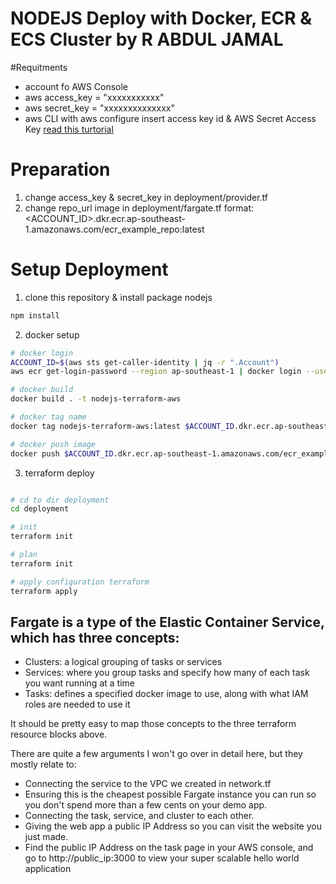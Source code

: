 # **NODEJS Deploy with Docker, ECR & ECS Cluster by R ABDUL JAMAL**

#Requitments

- account fo AWS Console
- aws access_key = "xxxxxxxxxxx"
- aws secret_key = "xxxxxxxxxxxxxx"
- aws CLI with aws configure insert access key id & AWS Secret Access Key [read this turtorial](https://docs.aws.amazon.com/cli/latest/userguide/cli-configure-quickstart.html)


# Preparation

1. change access_key & secret_key in deployment/provider.tf
2. change repo_url image in deployment/fargate.tf format:
  <ACCOUNT_ID>.dkr.ecr.ap-southeast-1.amazonaws.com/ecr_example_repo:latest

# Setup Deployment

1. clone this repository & install package nodejs

```bash
npm install
```

2. docker setup

```bash
# docker login
ACCOUNT_ID=$(aws sts get-caller-identity | jq -r ".Account") 
aws ecr get-login-password --region ap-southeast-1 | docker login --username AWS --password-stdin "$ACCOUNT_ID.dkr.ecr.ap-southeast-1.amazonaws.com"

# docker build
docker build . -t nodejs-terraform-aws

# docker tag name
docker tag nodejs-terraform-aws:latest $ACCOUNT_ID.dkr.ecr.ap-southeast-1.amazonaws.com/ecr_example_repo:latest  

# docker push image
docker push $ACCOUNT_ID.dkr.ecr.ap-southeast-1.amazonaws.com/ecr_example_repo:latest  
```

3. terraform deploy

```bash

# cd to dir deployment
cd deployment

# init
terraform init

# plan
terraform init

# apply configuration terraform
terraform apply
```

## Fargate is a type of the Elastic Container Service, which has three concepts:

- Clusters: a logical grouping of tasks or services
- Services: where you group tasks and specify how many of each task you want running at a time
- Tasks: defines a specified docker image to use, along with what IAM roles are needed to use it 

It should be pretty easy to map those concepts to the three terraform resource blocks above.

There are quite a few arguments I won't go over in detail here, but they mostly relate to:

- Connecting the service to the VPC we created in network.tf
- Ensuring this is the cheapest possible Fargate instance you can run so you don't spend more than a few cents on your demo app.
- Connecting the task, service, and cluster to each other.
- Giving the web app a public IP Address so you can visit the website you just made.
- Find the public IP Address on the task page in your AWS console, and go to http://public_ip:3000 to view your super scalable hello world application